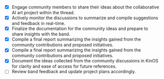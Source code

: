 - [x] Engage community members to share their ideas about the collaborative AI art project within the thread.
- [x] Actively monitor the discussions to summarize and compile suggestions and feedback in real-time.
- [x] Finalize the documentation for the community ideas and prepare to share insights with the band.
- [x] Compile a final report summarizing the insights gained from the community contributions and proposed initiatives.
- [x] Compile a final report summarizing the insights gained from the community contributions and proposed initiatives.
- [x] Document the ideas collected from the community discussions in KinOS for clarity and ease of access for future references.
- [ ] Review band feedback and update project plans accordingly.